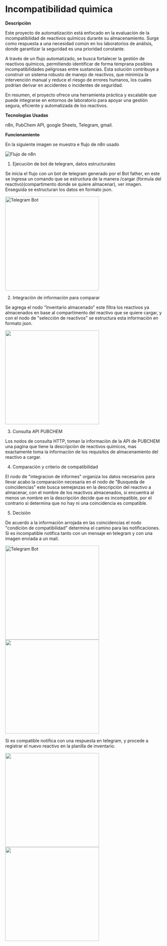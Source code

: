# Incompatibilidad quìmica

**Descripciòn**

Este proyecto de automatización está enfocado en la evaluación de la incompatibilidad de reactivos químicos durante su almacenamiento. Surge como respuesta a una necesidad común en los laboratorios de análisis, donde garantizar la seguridad es una prioridad constante.

A través de un flujo automatizado, se busca fortalecer la gestión de reactivos químicos, permitiendo identificar de forma temprana posibles incompatibilidades peligrosas entre sustancias. Esta solución contribuye a construir un sistema robusto de manejo de reactivos, que minimiza la intervención manual y reduce el riesgo de errores humanos, los cuales podrían derivar en accidentes o incidentes de seguridad.

En resumen, el proyecto ofrece una herramienta práctica y escalable que puede integrarse en entornos de laboratorio para apoyar una gestión segura, eficiente y automatizada de los reactivos.

**Tecnologias Usadas**

n8n, PubChem API, google Sheets, Telegram, gmail.

**Funcionamiento**

En la siguiente imagen se muestra e flujo de n8n usado

![Flujo de n8n](https://github.com/Robchem95/N8N-Incompatibilidad-Quimica/blob/main/Imagenes%20n8n%20incompatibilidad%20qu%C3%ACmica/Captura%20de%20pantalla%202025-07-10%20105304.png)

1. Ejecuciòn de bot de telegram, datos estructurales

Se inicia el flujo con un bot de telegram generado por el Bot father, en este se ingresa un comando que se estructura de la manera /cargar (fòrmula del reactivo)(compartimento donde se quiere almacenar), ver imagen. Enseguida se estructuran los datos en formato json.

<img src="https://raw.githubusercontent.com/Robchem95/N8N-Incompatibilidad-Quimica/main/Imagenes%20n8n%20incompatibilidad%20qu%C3%ACmica/Chat%20bot%20de%20telegram.jpg" alt="Telegram Bot" width="300"/>

2. Integraciòn de informaciòn para comparar

Se agrega el nodo "Inventario almacenado" este filtra los reactivos ya almacenados en base al compartimento del reactivo que se quiere cargar, y con el nodo de "selecciòn de reactivos" se estructura esta informaciòn en formato json.

<img src="https://github.com/Robchem95/N8N-Incompatibilidad-Quimica/blob/main/Imagenes%20n8n%20incompatibilidad%20qu%C3%ACmica/Inventario%20Google%20Sheet.png
" width="300"/>

3. Consulta API PUBCHEM

Los nodos de consulta HTTP, toman la informaciòn de la API de PUBCHEM una pagina que tiene la descripciòn de reactivos quìmicos, mas exactamente toma la informaciòn de los requisitos de almacenamiento del reactivo a cargar. 

4. Comparaciòn y criterio de compatibilidad

El nodo de "integracion de informes" organiza los datos necesarios para llevar acabo la comparaciòn necesaria en el nodo de "Busqueda de coincidencias" este busca semejanzas en la descripciòn del reactivo a almacenar, con el nombre de los reactivos almacenados, si encuentra al menos un nombre en la descripciòn decide que es incompatible, por el contrario si determina que no hay ni una coincidencia es compatible. 

5. Decisiòn

De acuerdo a la informaciòn arrojada en las coincidencias el nodo "condiciòn de compatibilidad" determina el camino para las notificaciones. 
Si es incompatible notifica tanto con un mensaje en telegram y con una imagen enviada a un mail. 

<img src="https://github.com/Robchem95/N8N-Incompatibilidad-Quimica/blob/main/Imagenes%20n8n%20incompatibilidad%20qu%C3%ACmica/8b09776f-3cc6-4c75-b37c-23c6148cf9dc.jpg" alt="Telegram Bot" width="300"/>

<img src="https://github.com/Robchem95/N8N-Incompatibilidad-Quimica/blob/main/Imagenes%20n8n%20incompatibilidad%20qu%C3%ACmica/8b09776f-3cc6-4c75-b37c-23c6148cf9dc.jpg" width="300"/>

Si es compatible notifica con una respuesta en telegram, y procede a registrar el nuevo reactivo en la planilla de inventario.

<img src="https://github.com/Robchem95/N8N-Incompatibilidad-Quimica/blob/main/Imagenes%20n8n%20incompatibilidad%20qu%C3%ACmica/Respuesta%20de%20Telegram.jpg" width="300"/>

<img src="https://github.com/Robchem95/N8N-Incompatibilidad-Quimica/blob/main/Imagenes%20n8n%20incompatibilidad%20qu%C3%ACmica/Almacenamiento%20nuevo%20reactivo.png" width="300"/>

